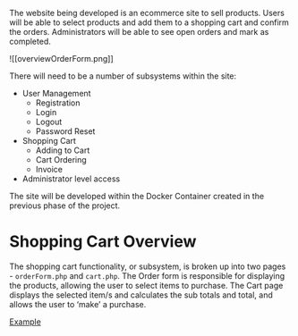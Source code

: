 The website being developed is an ecommerce site to sell products. Users will be able to select products and add them to a shopping cart and confirm the orders. Administrators will be able to see open orders and mark as completed.

![[overviewOrderForm.png]]


There will need to be a number of subsystems within the site:
- User Management
	- Registration
	- Login
	- Logout
	- Password Reset
- Shopping Cart
	- Adding to Cart
	- Cart Ordering
	- Invoice
- Administrator level access


The site will be developed within the Docker Container created in the previous phase of the project.
# Shopping Cart Overview

The shopping cart functionality, or subsystem, is broken up into two pages - `orderForm.php` and `cart.php`. The Order form is responsible for displaying the products, allowing the user to select items to purchase. The Cart page displays the selected item/s and calculates the sub totals and total, and allows the user to ‘make’ a purchase.

[Example](https://drive.google.com/file/d/1pcbU9X2vxiTqaxBkXhadTkw6CL3NHcSS/view?usp=drive_web)
